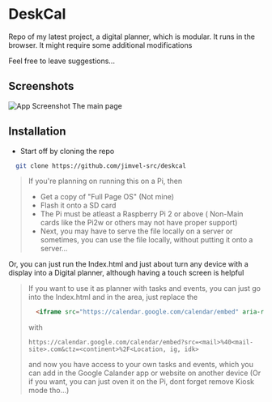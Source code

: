 # DeskCal
 Repo of my latest project, a digital planner, which is modular. It runs in the browser. It might require some additional modifications

Feel free to leave suggestions...


## Screenshots

![App Screenshot](https://via.placeholder.com/468x300?text=App+Screenshot+Here)
The main page

## Installation
* Start off by cloning the repo

```bash
  git clone https://github.com/jimvel-src/deskcal
```
    
>  If you're planning on running this on a Pi, then 
> * Get a copy of "Full Page OS" (Not mine)
> * Flash it onto a SD card
> * The Pi must be atleast a Raspberry Pi 2 or above ( Non-Main cards like the Pi2w or others may not have proper support)  
> * Next, you may have to serve the file locally on a server or sometimes, you can use the file locally, without putting it onto a server...

Or, you can just run the Index.html and just about turn any device with a display into a Digital planner, although having a touch screen is helpful


> If you want to use it as planner with tasks and events, you can just go into the Index.html and in the area, just replace the
> ```html
>   <iframe src="https://calendar.google.com/calendar/embed" aria-required="<==  put your email after the embed to use your own calander" style="border: 0" width="800" height="600" frameborder="0" scrolling="no"></iframe>
> ```
>with
> ```
> https://calendar.google.com/calendar/embed?src=<mail>%40<mail-site>.com&ctz=<continent>%2F<Location, ig, idk>
> ```
> and now you have access to your own tasks and events, which you can add in the Google Calander app or website on another device (Or if you want, you can just oven it on the Pi, dont forget remove Kiosk mode tho...)